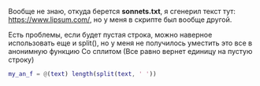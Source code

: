 Вообще не знаю, откуда берется **sonnets.txt**, я сгенерил текст тут: https://www.lipsum.com/, но у меня в скрипте был вообще другой.

Есть проблемы, если будет пустая строка, можно наверное использовать еще и split(), но у меня не получилось уместить это все в анонимную функцию
Со сплитом (Все равно вернет единицу на пустую строку)

```matlab
my_an_f = @(text) length(split(text, ' '))
```
